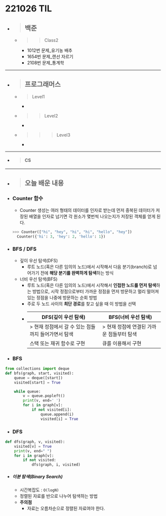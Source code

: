 # 221026 TIL

- > ## **백준**
  - > > Class2
    - 1012번 문제\_유기농 배추
    - 1654번 문제\_랜선 자르기
    - 2108번 문제\_통계학

---

- > ## **프로그래머스**
  - > Level1
    -
  - > > Level2
    -
  - > > > Level3
    -

---

- > #### **CS**

---

- > ## **오늘 배운 내용**
- ### Counter 함수
  - Counter 생성는 여러 형태의 데이터를 인자로 받는데 먼저 중복된 데이터가 저장된 배열을 인자로 넘기면 각 원소가 몇번씩 나오는지가 저장된 객체를 얻게 된다.
  ```python
  >>> Counter(["hi", "hey", "hi", "hi", "hello", "hey"])
    Counter({'hi': 3, 'hey': 2, 'hello': 1})
  ```
- ### BFS / DFS

  - 깊이 우선 탐색(DFS)
    - 루트 노드(혹은 다른 임의의 노드)에서 시작해서 다음 분기(branch)로 넘어가기 전에 **해당 분기를 완벽하게 탐색**하는 방식
  - 너비 우선 탐색(BFS)
    - 루트 노드(혹은 다른 임의의 노드)에서 시작해서 **인접한 노드를 먼저 탐색**하는 방법으로, 시작 정점으로부터 가까운 정점을 먼저 방문하고 멀리 떨어져 있는 정점을 나중에 방문하는 순회 방법
    - 주로 두 노드 사이의 **최단 경로**를 찾고 싶을 때 이 방법을 선택
    - | DFS(깊이 우선 탐색)                                 | BFS(너비 우선 탐색)                       |
      | --------------------------------------------------- | ----------------------------------------- |
      | > 현재 정점에서 갈 수 있는 점들까지 들어가면서 탐색 | > 현재 정점에 연결된 가까운 점들부터 탐색 |
      | 스택 또는 재귀 함수로 구현                          | 큐를 이용해서 구현                        |

- ### BFS

```python
from collections import deque
def bfs(graph, start, visited):
    queue = deque([start])
    visited[start] = True

    while queue:
        v = queue.popleft()
        print(v, end=' ')
        for i in graph[v]:
            if not visited[i]:
                queue.append(i)
                visited[i] = True
```

- ### DFS

```python
def dfs(graph, v, visited):
    visited[v] = True
    print(v, end=" ")
    for i in graph[v]:
        if not visited:
            dfs(graph, i, visited)

```

- ##### 이분 탐색(Binary Search)
  - 시간복잡도 : `O(logN)`
  - 정렬된 자료를 반으로 나누어 탐색하는 방법
  - **주의점**
    - 자료는 오름차순으로 정렬된 자료여야 한다.
